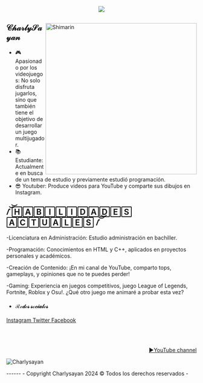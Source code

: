<p align = center ><img src="https://i.imgur.com/kwClhe1.png"> </p>

<div>

<img align="right" width="400" alt="Shimarin" src="https://i.pinimg.com/736x/d2/9e/11/d29e118b29b4e4b978cc8b03ebf8624d.jpg"/>

<h2>  𝒞𝒽𝒶𝓇𝓁𝓎𝒮𝒶𝓎𝒶𝓃 </h2>
  
- 🎮 Apasionado por los videojuegos: No solo disfruta jugarlos, sino que también tiene el objetivo de desarrollar un juego multijugador.
- 📚 Estudiante: Actualmente en busca de un tema de estudio y previamente estudió programación. 
- 😎 Youtuber: Produce videos para YouTube y comparte sus dibujos en Instagram.
  
<h2> /̽͝͝ 🄷🄰🄱🄸🄻🄸🄳🄰🄳🄴🅂 🄰🄲🅃🅄🄰🄻🄴🅂 /̽͝͝ </h2>
  

-Licenciatura en Administración: Estudio administración en bachiller.

-Programación: Conocimientos en HTML y C++, aplicados en proyectos personales y académicos.

-Creación de Contenido: ¡En mi canal de YouTube, comparto tops, gameplays, y opiniones que no te puedes perder!

-Gaming: Experiencia en juegos competitivos, juego League of Legends, Fortnite, Roblox y Osu!. ¿Qué otro juego me animaré a probar esta vez?
  
- <h4> ℛℯ𝒹ℯ𝓈 𝓈ℴ𝒸𝒾𝒶𝓁ℯ𝓈 </h4>
 <a href= "https://www.instagram.com/charlysayan/"> Instagram </a>
 <a href= "https://x.com/ELCHARLYSAYAYIN?t=m4A45vgcCtYs8E9_HKfb9Q&s=09"> Twitter </a>
 <a href= "https://www.facebook.com/profile.php?id=100064713524391"> Facebook </a>
  
  </br></br>
  
<div align="right">
<a href="https://www.youtube.com/@CharlySayan">▶️YouTube channel</a>
  </div>
  </div>
<p align="left"> <img src="https://komarev.com/ghpvc/?username=Charlysayan&label=Profile%20views&color=0e75b6&style=flat" alt="Charlysayan" /> </p>
------
- Copyright​ Charlysayan 2024 © Todos los derechos reservados -

